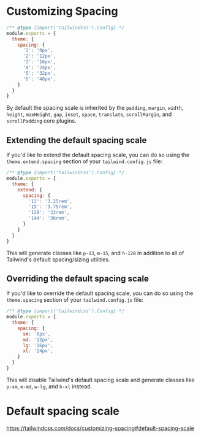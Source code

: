 # Customizing Spacing

```js {{ filename: 'tailwind.config.js' }}
/** @type {import('tailwindcss').Config} */
module.exports = {
  theme: {
    spacing: {
      '1': '8px',
      '2': '12px',
      '3': '16px',
      '4': '24px',
      '5': '32px',
      '6': '48px',
    }
  }
}
```

By default the spacing scale is inherited by the `padding`, `margin`, `width`, `height`, `maxHeight`, `gap`, `inset`, `space`, `translate`, `scrollMargin`, and `scrollPadding` core plugins.


## Extending the default spacing scale

If you'd like to extend the default spacing scale, you can do so using the `theme.extend.spacing` section of your `tailwind.config.js` file:

```js {{ filename: 'tailwind.config.js' }}
/** @type {import('tailwindcss').Config} */
module.exports = {
  theme: {
    extend: {
      spacing: {
        '13': '3.25rem',
        '15': '3.75rem',
        '128': '32rem',
        '144': '36rem',
      }
    }
  }
}
```

This will generate classes like `p-13`, `m-15`, and `h-128` in addition to all of Tailwind's default spacing/sizing utilities.

## Overriding the default spacing scale

If you'd like to override the default spacing scale, you can do so using the `theme.spacing` section of your `tailwind.config.js` file:

```js {{ filename: 'tailwind.config.js' }}
/** @type {import('tailwindcss').Config} */
module.exports = {
  theme: {
    spacing: {
      sm: '8px',
      md: '12px',
      lg: '16px',
      xl: '24px',
    }
  }
}
```

This will disable Tailwind's default spacing scale and generate classes like `p-sm`, `m-md`, `w-lg`, and `h-xl` instead.


# Default spacing scale

https://tailwindcss.com/docs/customizing-spacing#default-spacing-scale